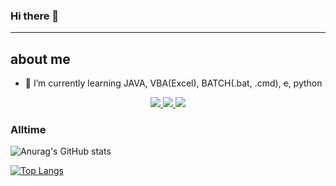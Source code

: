 ### Hi there 👋

***

<!--
**miraclelee0613/miraclelee0613** is a ✨ _special_ ✨ repository because its `README.md` (this file) appears on your GitHub profile.

Here are some ideas to get you started:

- 🔭 I’m currently working on ...
- 🌱 I’m currently learning ...
- 👯 I’m looking to collaborate on ...
- 🤔 I’m looking for help with ...
- 💬 Ask me about ...
- 📫 How to reach me: ...
- 😄 Pronouns: ...
- ⚡ Fun fact: ...
-->
## about me
- 🌱 I’m currently learning JAVA, VBA(Excel), BATCH(.bat, .cmd), ~~c~~, python



<!--
	blogger https://www.blogger.com/blog/posts/811070163226418043?hl=ko
-->
<!-- blogger svg -->
<p align="center">
	<a href="https://www.blogger.com/blog/posts/811070163226418043?hl=ko">
		<img src="https://img.shields.io/badge/Blogger-FF5722?style=flat-square&logo=Blogger&logoColor=white"/>
    </a>
	<a href="https://sapphire-orange-310.notion.site/803bef16641a4c03a950d557431170fc">
		<img src="https://img.shields.io/badge/Notion-lightgrey?logo=notion&style=flat-square&logoColor=black"/>
	</a>
	<a href="https://gitlab.com/miraclelee0613">
		<img src="https://img.shields.io/badge/GitLab-FC6D26?style=flat-square&logo=GitLab&logoColor=white"/>
	</a>
</p>

<!-- https://github.com/anuraghazra/github-readme-stats/blob/master/docs/readme_kr.md
?count_private=true 속성을 추가하시면, 여러분의 모든 비공개 기여도까지 반영됩니다.
아이콘 항목을 활성화 하기 위해선, 다음과 같이 show_icons=true 속성을 추가해주세요.
내장 테마를 사용하시면, 별도의 커스터마이징 없이 GitHub 통계 카드를 꾸미실 수 있어요.

다음과 같이 ?theme=THEME_NAME 속성을 이용해주세요.
지원하는 내장 테마 목록
dark, radical, merko, gruvbox, tokyonight, onedark, cobalt, synthwave, highcontrast, dracula -->
### Alltime
![Anurag's GitHub stats](https://github-readme-stats.vercel.app/api?username=miraclelee0613&layout=compact&show_icons=true&theme=github_dark&count_private=true&include_all_commits)


[![Top Langs](https://github-readme-stats.vercel.app/api/top-langs/?username=miraclelee0613&hide=javascript&layout=compact)](https://github.com/anuraghazra/github-readme-stats)
